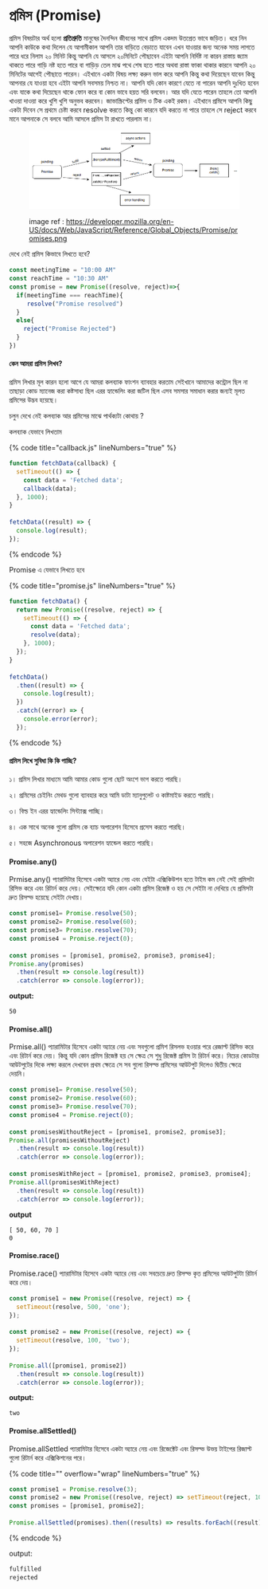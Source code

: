 # প্রমিস (Promise)

প্রমিস বিষয়টার অর্থ হলো **প্রতিশ্রুতি** মানুষের দৈনন্দিন জীবনের সাথে প্রমিস একদম উতপ্রেত ভাবে জড়িত। ধরে নিন আপনি কাউকে কথা দিলেন যে আগামীকাল আপনি তার বাড়িতে বেড়াতে যাবেন এখন যাওয়ার জন্য অনেক সময় লাগতে পারে ধরে নিলাম ২০ মিনিট কিন্তু আপনি যে আসলে ২০মিনিটে পৌছাবেন এইটা আপনি নির্দিষ্ট না কারন রাস্তায় জ্যাম থাকতে পারে গাড়ি নষ্ট হতে পারে বা গাড়িড় তেল মাঝ পথে শেষ হতে পারে অথবা রাস্তা ফাকা থাকার কারনে আপনি ২০ মিনিটের আগেই পৌছাতে পারেন। এইখানে একটা বিষয় লক্ষ্য করুন ভাল করে আপনি কিন্তু কথা দিয়েছেন যাবেন কিন্তু আপনার যে যাওয়া হবে এইটা আপনি সবসময় নিশ্চত না। আপনি যদি কোন কারণে যেতে না পারেন আপনি দুঃখিত হবেন এবং যাকে কথা দিয়েছেন থাকে ফোন করে বা কোন ভাবে হয়ত সরি বলবেন। আর যদি যেতে পারেন তাহলে তো আপনি খাওয়া দাওয়া করে খুশি খুশি অনুভব করবেন। জাভাস্ক্রিপ্টের প্রমিস ও টিক একই রকম। এইখানে প্রমিসে আপনি কিছু একটা দিবেন সে প্রথমে চেষ্টা করবে resolve করতে কিন্তু কো কারনে যদি করতে না পারে তাহলে সে reject করবে মানে আপনাকে সে বলবে আমি আসলে প্রমিস টা রাখতে পারলাম না।&#x20;

<figure><img src=".gitbook/assets/image (5).png" alt=""><figcaption><p>image ref : <a href="https://developer.mozilla.org/en-US/docs/Web/JavaScript/Reference/Global_Objects/Promise/promises.png">https://developer.mozilla.org/en-US/docs/Web/JavaScript/Reference/Global_Objects/Promise/promises.png</a></p></figcaption></figure>

দেখে নেই প্রমিস কিভাবে লিখতে হবে?

```javascript
const meetingTime = "10:00 AM"
const reachTime = "10:30 AM"
const promise = new Promise((resolve, reject)=>{
  if(meetingTime === reachTime){
     resolve("Promise resolved")
  }
  else{
    reject("Promise Rejected")
  }
})
```

#### কেন আমরা প্রমিস লিখব?

প্রমিস লিখার মূল কারন হলো আগে যে আমরা কলব্যাক ফাংশন ব্যাবহার করতাম সেইখানে আমাদের কন্ট্রোল ছিল না তাছাড়া কোড ম্যানেজ করা কষ্টসাধ্য ছিল এরর হ্যান্ডেলিং করা জটিল ছিল এসব সমসার সমাধান করার জন্যই মূলত প্রমিসের উদ্ভব হয়েছে।&#x20;

চলুন দেখে নেই কলব্যাক আর প্রমিসের মাঝে পার্থক্যটা কোথায় ?

কলব্যাক যেভাবে লিখতাম

{% code title="callback.js" lineNumbers="true" %}
```javascript
function fetchData(callback) {
  setTimeout(() => {
    const data = 'Fetched data';
    callback(data);
  }, 1000);
}

fetchData((result) => {
  console.log(result);
});

```
{% endcode %}

Promise এ যেভাবে লিখতে হবে

{% code title="promise.js" lineNumbers="true" %}
```javascript
function fetchData() {
  return new Promise((resolve, reject) => {
    setTimeout(() => {
      const data = 'Fetched data';
      resolve(data);
    }, 1000);
  });
}

fetchData()
  .then((result) => {
    console.log(result);
  })
  .catch((error) => {
    console.error(error);
  });
```
{% endcode %}

#### প্রমিস লিখে সুবিধা কি কি পাচ্ছি?

১। প্রমিস লিখার মাধ্যমে আমি আমার কোড গুলো ছোট অংশে ভাগ করতে পারছি।

২। প্রমিসের চেইনিং মেথড গুলো ব্যাবহার করে আমি ডাটা ম্যানুপুলেট ও কাষ্টমাইড করতে পারছি।

৩। বিল্ড ইন এরর হ্যান্ডেলিং সিন্ট্যাক্স পাচ্ছি।

৪। এক সাথে অনেক গুলো প্রমিস কে ব্যাচ অপারেশন হিসেবে প্রসেস করতে পারছি।

৫। সহজে Asynchronous অপারেশন হ্যান্ডেল করতে পারছি।



#### Promise.any()

Prmise.any() প্যারামিটার হিসেবে একটা অ্যারে নেয় এবং যেইটা এক্সিকিউশন হতে টাইম কম নেই সেই প্রমিসটা  রিসিভ করে এবং রিটার্ন করে দেয়। সেইক্ষেত্রে যদি কোন একটা প্রমিস রিজেক্ট ও হয় সে সেইটা না দেখিয়ে যে প্রমিসটা দ্রুত রিসল্ভ হয়েছে সেইটা দেখায়।&#x20;

```javascript
const promise1= Promise.resolve(50);
const promise2= Promise.resolve(60);
const promise3= Promise.resolve(70);
const promise4 = Promise.reject(0);

const promises = [promise1, promise2, promise3, promise4];
Promise.any(promises)
  .then(result => console.log(result))
  .catch(error => console.log(error));
```

**output:**

```
50
```

#### Promise.all()

Prmise.all() প্যারামিটার হিসেবে একটা অ্যারে নেয় এবং সবগুলো প্রমিশ রিসলভ হওয়ার পরে রেজাল্ট রিসিভ করে এবং রিটার্ন করে দেয়। কিন্তু যদি কোন প্রমিস রিজেক্ট হয় সে ক্ষেত্র সে শুধু রিজেক্ট প্রমিস টা রিটার্ন করে। নিচের কোডটার আউটপুটের দিকে লক্ষ্য করলে দেখবেন প্রথম ক্ষেত্রে সে সব গুলো রিসল্ভ প্রমিসের আউটপুট দিলেও দ্বিতীয় ক্ষেত্রে দেয়নি।

```javascript
const promise1= Promise.resolve(50);
const promise2= Promise.resolve(60);
const promise3= Promise.resolve(70);
const promise4 = Promise.reject(0);

const promisesWithoutReject = [promise1, promise2, promise3];
Promise.all(promisesWithoutReject)
  .then(result => console.log(result))
  .catch(error => console.log(error));
  
const promisesWithReject = [promise1, promise2, promise3, promise4];
Promise.all(promisesWithReject)
  .then(result => console.log(result))
  .catch(error => console.log(error));
```

**output**

```
[ 50, 60, 70 ]
0
```

#### Promise.race()

Promise.race() প্যারামিটার হিসেবে একটা অ্যারে নেয় এবং সবচেয়ে দ্রুত রিসল্ভ কৃত প্রমিসের আউটপুটটা রিটার্ন করে দেয়।&#x20;

```javascript
const promise1 = new Promise((resolve, reject) => {
  setTimeout(resolve, 500, 'one');
});

const promise2 = new Promise((resolve, reject) => {
  setTimeout(resolve, 100, 'two');
});

Promise.all([promise1, promise2])
  .then(result => console.log(result))
  .catch(error => console.log(error));
```

**output:**

```
two
```

#### Promise.allSettled()

Promise.allSettled প্যারামিটার হিসেবে একটা অ্যারে নেয় এবং রিজেক্টেট এবং রিসল্ভ উভয় টাইপের রিজাল্ট গুলো রিটার্ন করে এক্সিকিশনের পরে।

{% code title="" overflow="wrap" lineNumbers="true" %}
```javascript
const promise1 = Promise.resolve(3);
const promise2 = new Promise((resolve, reject) => setTimeout(reject, 100, 'foo'));
const promises = [promise1, promise2];

Promise.allSettled(promises).then((results) => results.forEach((result) => console.log(result.status)));
```
{% endcode %}



output:

```sh
fulfilled
rejected
```
